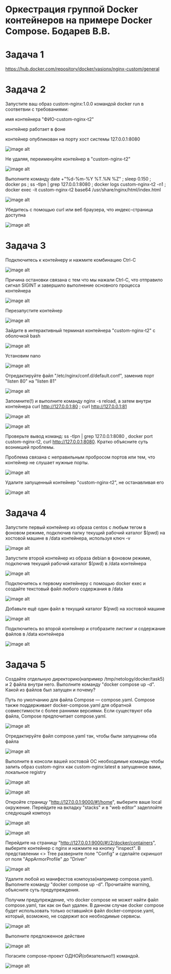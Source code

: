 # Оркестрация группой Docker контейнеров на примере Docker Compose. Бодарев В.В.

# Задача 1
https://hub.docker.com/repository/docker/vasionx/nginx-custom/general

# Задача 2

Запустите ваш образ custom-nginx:1.0.0 командой docker run в соответвии с требованиями:

имя контейнера "ФИО-custom-nginx-t2"

контейнер работает в фоне

контейнер опубликован на порту хост системы 127.0.0.1:8080

![image alt](https://github.com/vasionxxx/vas/blob/main/21.png)

Не удаляя, переименуйте контейнер в "custom-nginx-t2"

![image alt](https://github.com/vasionxxx/vas/blob/main/22.png)

Выполните команду date +"%d-%m-%Y %T.%N %Z" ; sleep 0.150 ; docker ps ; ss -tlpn | grep 127.0.0.1:8080  ; docker logs custom-nginx-t2 -n1 ; docker exec -it custom-nginx-t2 base64 /usr/share/nginx/html/index.html

![image alt](https://github.com/vasionxxx/vas/blob/main/23.png)

Убедитесь с помощью curl или веб браузера, что индекс-страница доступна

![image alt](https://github.com/vasionxxx/vas/blob/main/24.png)

# Задача 3

Подключитесь к контейнеру и нажмите комбинацию Ctrl-C

![image alt](https://github.com/vasionxxx/vas/blob/main/31.png)

Причина остановки связана с тем что мы нажали Ctrl-C, что отправило сигнал SIGINT и завершило выполнение основного процесса контейнера

![image alt](https://github.com/vasionxxx/vas/blob/main/32.png)

Перезапустите контейнер

![image alt](https://github.com/vasionxxx/vas/blob/main/33.png)

Зайдите в интерактивный терминал контейнера "custom-nginx-t2" с оболочкой bash

![image alt](https://github.com/vasionxxx/vas/blob/main/34.png)

Установим nano

![image alt](https://github.com/vasionxxx/vas/blob/main/35.png)

Отредактируйте файл "/etc/nginx/conf.d/default.conf", заменив порт "listen 80" на "listen 81"

![image alt](https://github.com/vasionxxx/vas/blob/main/36.png)

Запомните(!) и выполните команду nginx -s reload, а затем внутри контейнера curl http://127.0.0.1:80 ; curl http://127.0.0.1:81

![image alt](https://github.com/vasionxxx/vas/blob/main/37.png)

![image alt](https://github.com/vasionxxx/vas/blob/main/38.png)

Проверьте вывод команд: ss -tlpn | grep 127.0.0.1:8080 , docker port custom-nginx-t2, curl http://127.0.0.1:8080. Кратко объясните суть возникшей проблемы.

Проблема связана с неправильным пробросом портов или тем, что контейнер не слушает нужные порты. 

![image alt](https://github.com/vasionxxx/vas/blob/main/39.png)

Удалите запущенный контейнер "custom-nginx-t2", не останавливая его

![image alt](https://github.com/vasionxxx/vas/blob/main/399.png)

# Задача 4

Запустите первый контейнер из образа centos c любым тегом в фоновом режиме, подключив папку текущий рабочий каталог $(pwd) на хостовой машине в /data контейнера, используя ключ -v

![image alt](https://github.com/vasionxxx/vas/blob/main/41.png)

Запустите второй контейнер из образа debian в фоновом режиме, подключив текущий рабочий каталог $(pwd) в /data контейнера

![image alt](https://github.com/vasionxxx/vas/blob/main/42.png)

Подключитесь к первому контейнеру с помощью docker exec и создайте текстовый файл любого содержания в /data

![image alt](https://github.com/vasionxxx/vas/blob/main/43.png)

Добавьте ещё один файл в текущий каталог $(pwd) на хостовой машине

![image alt](https://github.com/vasionxxx/vas/blob/main/44.png)

Подключитесь во второй контейнер и отобразите листинг и содержание файлов в /data контейнера

![image alt](https://github.com/vasionxxx/vas/blob/main/45.png)

# Задача 5

Создайте отдельную директорию(например /tmp/netology/docker/task5) и 2 файла внутри него. Выполните команду "docker compose up -d". Какой из файлов был запущен и почему?

Путь по умолчанию для файла Compose — compose.yaml. Compose также поддерживает docker-compose.yaml для обратной совместимости с более ранними версиями. Если существуют оба файла, Compose предпочитает compose.yaml. 

![image alt](https://github.com/vasionxxx/vas/blob/main/51.png)

Отредактируйте файл compose.yaml так, чтобы были запущенны оба файла

![image alt](https://github.com/vasionxxx/vas/blob/main/52.png)

Выполните в консоли вашей хостовой ОС необходимые команды чтобы залить образ custom-nginx как custom-nginx:latest в запущенное вами, локальное registry

![image alt](https://github.com/vasionxxx/vas/blob/main/53.png)

![image alt](https://github.com/vasionxxx/vas/blob/main/54.png)

Откройте страницу "http://127.0.0.1:9000/#!/home", выберите ваше local окружение. Перейдите на вкладку "stacks" и в "web editor" задеплойте следующий компоуз

![image alt](https://github.com/vasionxxx/vas/blob/main/55.png)

![image alt](https://github.com/vasionxxx/vas/blob/main/56.png)

Перейдите на страницу "http://127.0.0.1:9000/#!/2/docker/containers", выберите контейнер с nginx и нажмите на кнопку "inspect". В представлении <> Tree разверните поле "Config" и сделайте скриншот от поля "AppArmorProfile" до "Driver"

![image alt](https://github.com/vasionxxx/vas/blob/main/57.png)

Удалите любой из манифестов компоуза(например compose.yaml). Выполните команду "docker compose up -d". Прочитайте warning, объясните суть предупреждения. 

Получим предупреждение, что docker compose не может найти файл compose.yaml, так как он был удален. В данном случае docker compose будет использовать только оставшийся файл docker-compose.yaml, который, возможно, не содержит все необходимые сервисы. 

![image alt](https://github.com/vasionxxx/vas/blob/main/58.png)

Выполните предложенное действие

![image alt](https://github.com/vasionxxx/vas/blob/main/59.png)

Погасите compose-проект ОДНОЙ(обязательно!!) командой.

![image alt](https://github.com/vasionxxx/vas/blob/main/599.png)
